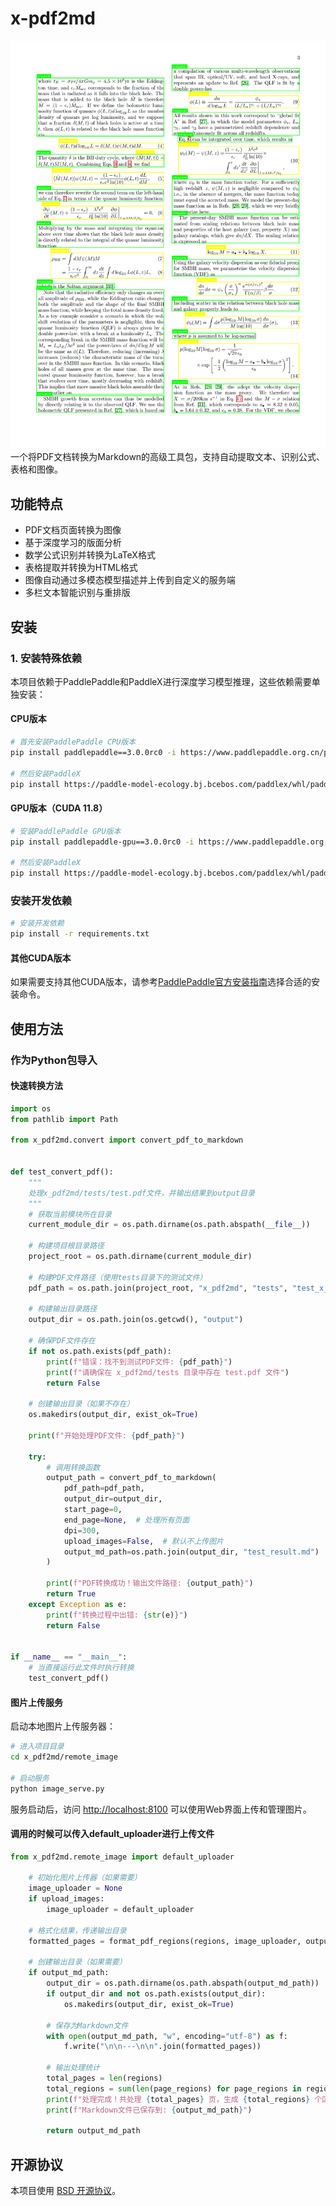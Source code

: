 # x-pdf2md

![alt text](assets/images/d99084735737c77dc3d3304cb78a411f.png)
一个将PDF文档转换为Markdown的高级工具包，支持自动提取文本、识别公式、表格和图像。

## 功能特点

- PDF文档页面转换为图像
- 基于深度学习的版面分析
- 数学公式识别并转换为LaTeX格式
- 表格提取并转换为HTML格式
- 图像自动通过多模态模型描述并上传到自定义的服务端
- 多栏文本智能识别与重排版

## 安装

### 1. 安装特殊依赖

本项目依赖于PaddlePaddle和PaddleX进行深度学习模型推理，这些依赖需要单独安装：

#### CPU版本

```bash
# 首先安装PaddlePaddle CPU版本
pip install paddlepaddle==3.0.0rc0 -i https://www.paddlepaddle.org.cn/packages/stable/cpu/

# 然后安装PaddleX
pip install https://paddle-model-ecology.bj.bcebos.com/paddlex/whl/paddlex-3.0.0rc0-py3-none-any.whl
```

#### GPU版本（CUDA 11.8）

```bash
# 安装PaddlePaddle GPU版本
pip install paddlepaddle-gpu==3.0.0rc0 -i https://www.paddlepaddle.org.cn/packages/stable/cu118/

# 然后安装PaddleX
pip install https://paddle-model-ecology.bj.bcebos.com/paddlex/whl/paddlex-3.0.0rc0-py3-none-any.whl
```

### 安装开发依赖

```bash
# 安装开发依赖
pip install -r requirements.txt

```

#### 其他CUDA版本

如果需要支持其他CUDA版本，请参考[PaddlePaddle官方安装指南](https://www.paddlepaddle.org.cn/install/quick)选择合适的安装命令。

## 使用方法

### 作为Python包导入

#### 快速转换方法

```python
import os
from pathlib import Path

from x_pdf2md.convert import convert_pdf_to_markdown


def test_convert_pdf():
    """
    处理x_pdf2md/tests/test.pdf文件，并输出结果到output目录
    """
    # 获取当前模块所在目录
    current_module_dir = os.path.dirname(os.path.abspath(__file__))
    
    # 构建项目根目录路径
    project_root = os.path.dirname(current_module_dir)
    
    # 构建PDF文件路径（使用tests目录下的测试文件）
    pdf_path = os.path.join(project_root, "x_pdf2md", "tests", "test_x_pdf2md.pdf")
    
    # 构建输出目录路径
    output_dir = os.path.join(os.getcwd(), "output")
    
    # 确保PDF文件存在
    if not os.path.exists(pdf_path):
        print(f"错误：找不到测试PDF文件: {pdf_path}")
        print(f"请确保在 x_pdf2md/tests 目录中存在 test.pdf 文件")
        return False
    
    # 创建输出目录（如果不存在）
    os.makedirs(output_dir, exist_ok=True)
    
    print(f"开始处理PDF文件: {pdf_path}")
    
    try:
        # 调用转换函数
        output_path = convert_pdf_to_markdown(
            pdf_path=pdf_path,
            output_dir=output_dir,
            start_page=0,
            end_page=None,  # 处理所有页面
            dpi=300,
            upload_images=False,  # 默认不上传图片
            output_md_path=os.path.join(output_dir, "test_result.md")
        )
        
        print(f"PDF转换成功！输出文件路径: {output_path}")
        return True
    except Exception as e:
        print(f"转换过程中出错: {str(e)}")
        return False


if __name__ == "__main__":
    # 当直接运行此文件时执行转换
    test_convert_pdf()
```

#### 图片上传服务

启动本地图片上传服务器：

```bash
# 进入项目目录
cd x_pdf2md/remote_image

# 启动服务
python image_serve.py
```

服务启动后，访问 <http://localhost:8100> 可以使用Web界面上传和管理图片。

#### 调用的时候可以传入default_uploader进行上传文件

```python
from x_pdf2md.remote_image import default_uploader

    # 初始化图片上传器（如果需要）
    image_uploader = None
    if upload_images:
        image_uploader = default_uploader

    # 格式化结果，传递输出目录
    formatted_pages = format_pdf_regions(regions, image_uploader, output_dir=output_dir)
    
    # 创建输出目录（如果需要）
    if output_md_path:
        output_dir = os.path.dirname(os.path.abspath(output_md_path))
        if output_dir and not os.path.exists(output_dir):
            os.makedirs(output_dir, exist_ok=True)
            
        # 保存为Markdown文件
        with open(output_md_path, "w", encoding="utf-8") as f:
            f.write("\n\n---\n\n".join(formatted_pages))
        
        # 输出处理统计
        total_pages = len(regions)
        total_regions = sum(len(page_regions) for page_regions in regions)
        print(f"处理完成！共处理 {total_pages} 页，生成 {total_regions} 个区域图片")
        print(f"Markdown文件已保存到: {output_md_path}")
        
        return output_md_path
```

## 开源协议

本项目使用 [BSD 开源协议](./LICENSE)。
